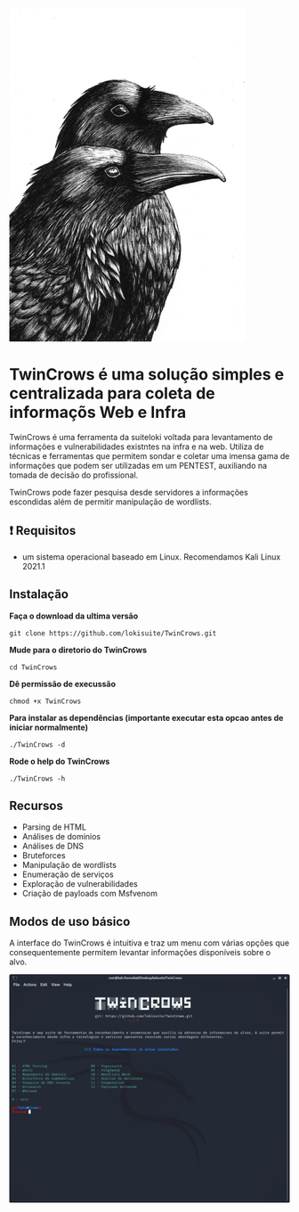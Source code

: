 <img src="https://raw.githubusercontent.com/lokisuite/images/main/tc/tc-logo.jpg"  height="600" />

# TwinCrows é uma solução simples e centralizada para coleta de informaçõs Web e Infra

TwinCrows é uma ferramenta da suiteloki voltada para levantamento de informações e vulnerabilidades existntes na infra e na web. Utiliza de técnicas e ferramentas que permitem sondar e coletar uma imensa gama de informações que podem ser utilizadas em um PENTEST, auxiliando na tomada de decisão do profissional.

TwinCrows pode fazer pesquisa desde servidores a informações escondidas além de permitir manipulação de wordlists.

## :heavy_exclamation_mark: Requisitos

- um sistema operacional baseado em Linux. Recomendamos Kali Linux 2021.1

## Instalação

**Faça o download da ultima versão**
```
git clone https://github.com/lokisuite/TwinCrows.git
```
**Mude para o diretorio do TwinCrows**
```
cd TwinCrows
```
**Dê permissão de execussão**
```
chmod +x TwinCrows
```
**Para instalar as dependências (importante executar esta opcao antes de iniciar normalmente)**
```
./TwinCrows -d
```
**Rode o help do TwinCrows**
```
./TwinCrows -h
```

## Recursos

- Parsing de HTML
- Análises de dominios
- Análises de DNS
- Bruteforces
- Manipulação de wordlists
- Enumeração de serviços
- Exploração de vulnerabilidades
- Criação de payloads com Msfvenom


## Modos de uso básico

A interface do TwinCrows é intuitiva e traz um menu com várias opções que consequentemente permitem levantar informações disponíveis sobre o alvo.

![TC](https://raw.githubusercontent.com/lokisuite/images/main/tc/tc_print.png)

